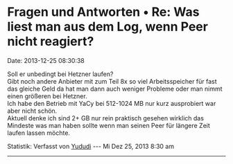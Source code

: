 Fragen und Antworten • Re: Was liest man aus dem Log, wenn Peer nicht reagiert?
===============================================================================

Date: 2013-12-25 08:30:38

Soll er unbedingt bei Hetzner laufen?\
Gibt noch andere Anbieter mit zum Teil 8x so viel Arbeitsspeicher für
fast das gleiche Geld da hat man dann auch weniger Probleme oder man
nimmt einen größeren bei Hetzner.\
Ich habe den Betrieb mit YaCy bei 512-1024 MB nur kurz ausprobiert war
aber nicht schön.\
Aktuell denke ich sind 2+ GB nur rein praktisch gesehen wirklich das
Mindeste was man haben sollte wenn man seinen Peer für längere Zeit
laufen lassen möchte.

Statistik: Verfasst von
[Yududi](http://forum.yacy-websuche.de/memberlist.php?mode=viewprofile&u=9077)
--- Mi Dez 25, 2013 8:30 am

------------------------------------------------------------------------

